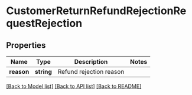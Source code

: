 # CustomerReturnRefundRejectionRequestRejection

## Properties
Name | Type | Description | Notes
------------ | ------------- | ------------- | -------------
**reason** | **string** | Refund rejection reason | 

[[Back to Model list]](../../README.md#documentation-for-models) [[Back to API list]](../../README.md#documentation-for-api-endpoints) [[Back to README]](../../README.md)

